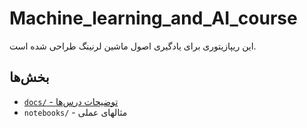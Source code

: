 # Machine_learning_and_AI_course
این ریپازیتوری برای یادگیری اصول ماشین لرنینگ طراحی شده است.

## بخش‌ها
- [`docs/` - توضیحات درس‌ها](./Docs/)
- `notebooks/` - مثالهای عملی
